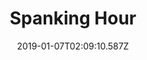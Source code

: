 ---
title: Spanking Hour
artist: Freak Kitchen
date: 2019-01-07T02:09:10.587Z
cover: 1280x1280.jpg
styles:
  - Progressive Metal
links:
  spotify: https://play.spotify.com/album/11YW6Ap21BWAa9zC1x4Ism
  youtube: https://music.youtube.com/playlist?list=OLAK5uy_l9DHeVZoq53r42lhvUga-YrF9HgqmhLds
  applemusic: https://itunes.apple.com/us/album/spanking-hour/634082068?uo=4
  soundcloud: ""
  bandcamp: ""
  googleplay: https://play.google.com/music/m/Bee3wxisbxzds27jg73bo2qtaza?signup_if_needed=1
  deezer: https://www.deezer.com/album/6500218
---